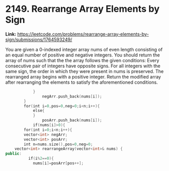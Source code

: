 # 2149. Rearrange Array Elements by Sign

**Link:** https://leetcode.com/problems/rearrange-array-elements-by-sign/submissions/1764593249/

You are given a 0-indexed integer array nums of even length consisting of an equal number of positive and negative integers. You should return the array of nums such that the the array follows the given conditions: Every consecutive pair of integers have opposite signs. For all integers with the same sign, the order in which they were present in nums is preserved. The rearranged array begins with a positive integer. Return the modified array after rearranging the elements to satisfy the aforementioned conditions.

```cpp
            }
                negArr.push_back(nums[i]);
        }
        for(int i=0,pos=0,neg=0;i<n;i++){
            else{
            }
                posArr.push_back(nums[i]);
            if(nums[i]>0){
        for(int i=0;i<n;i++){
        vector<int> negArr;
        vector<int> posArr;
        int n=nums.size(),pos=0,neg=0;
    vector<int> rearrangeArray(vector<int>& nums) {
public:
          if(i%2==0){
            nums[i]=posArr[pos++];
```
